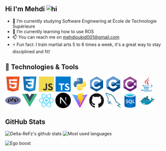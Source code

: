 ## Hi I'm Mehdi <img src="https://user-images.githubusercontent.com/1303154/88677602-1635ba80-d120-11ea-84d8-d263ba5fc3c0.gif" width="28px" height="28px" alt="hi">

- 🔭 I’m currently studying Software Engineering at École de Technologie Supérieure
- 🌱 I’m currently learning how to use ROS 
- 📫 You can reach me on mehdioukid001@gmail.com
- ⚡ Fun fact: I train martial arts 5 to 6 times a week, it's a great way to stay disciplined and fit!

## 🔧 Technologies & Tools

<a><img height="50" title="HTML" alt="HTML" src="https://github.com/devicons/devicon/blob/master/icons/html5/html5-original.svg"></a>
<a><img height="50" title="CSS" alt="CSS" src="https://github.com/devicons/devicon/blob/master/icons/css3/css3-original.svg"></a>
<a><img height="50" title="JavaScript" alt="JavaScript" src="https://github.com/devicons/devicon/blob/master/icons/javascript/javascript-original.svg"></a>
<a><img height="50" title="TypeScript" alt="typescript" src="https://github.com/devicons/devicon/blob/master/icons/typescript/typescript-original.svg"></a>
<a><img height="50" title="Python" alt="python" src="https://github.com/devicons/devicon/blob/master/icons/python/python-original.svg"></a>
<a><img height="50" title="C" alt="C" src="https://github.com/devicons/devicon/blob/master/icons/c/c-original.svg"></a>
<a><img height="50" title="C++" alt="C++" src="https://github.com/devicons/devicon/blob/master/icons/cplusplus/cplusplus-original.svg"></a>
<a><img height="50" title="C#" alt="C#" src="https://github.com/devicons/devicon/blob/master/icons/csharp/csharp-original.svg"></a>
<a><img height="50" title="Java" alt="Java" src="https://github.com/devicons/devicon/blob/master/icons/java/java-original.svg"></a>
<a><img height="50" title="PHP" alt="PHP" src="https://github.com/devicons/devicon/blob/master/icons/php/php-original.svg"></a>
<a><img height="50" title="VueJS" alt="vue.js" src="https://github.com/devicons/devicon/blob/master/icons/vuejs/vuejs-original.svg"></a>
<a><img height="50" title="React" alt="react" src="https://github.com/devicons/devicon/blob/master/icons/react/react-original.svg"></a>
<a><img height="50" title="NextJS" alt="nextjs" src="https://github.com/devicons/devicon/blob/master/icons/nextjs/nextjs-original.svg"></a>
<a><img height="50" title="ViteJS" alt="vitejs" src="https://github.com/devicons/devicon/blob/master/icons/vitejs/vitejs-original.svg"></a>
<a><img height="50" title="GitHub" alt="GitHub" src="https://github.com/devicons/devicon/blob/master/icons/github/github-original.svg"></a>
<a><img height="50" title="MySQL" alt="MySQL" src="https://github.com/devicons/devicon/blob/master/icons/mysql/mysql-original.svg"></a>
<a><img height="50" title="AzureSQLDB" alt="AzureSQLDB" src="https://github.com/devicons/devicon/blob/master/icons/azuresqldatabase/azuresqldatabase-original.svg"></a>
<a><img height="50" title="Docker" alt="Docker" src="https://github.com/devicons/devicon/blob/master/icons/docker/docker-original.svg"></a>


## GitHub Stats

<!-- https://github.com/anuraghazra/github-readme-stats -->

![Delta-ReFz's github stats](https://github-readme-stats.vercel.app/api?username=delta-refz&coun_private=true&_icons=true&theme=tokyonight)
![Most used languages](https://github-readme-stats.vercel.app/api/top-langs/?username=delta-refz&coun_private=true&layout=compact&theme=github_dark_dimmed)

![Ego boost](https://komarev.com/ghpvc/?username=Delta-ReFz&color=red)







